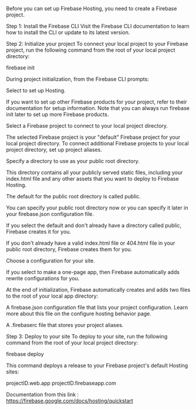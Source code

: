 Before you can set up Firebase Hosting, you need to create a Firebase project.

Step 1: Install the Firebase CLI
Visit the Firebase CLI documentation to learn how to install the CLI or update to its latest version.

Step 2: Initialize your project
To connect your local project to your Firebase project, run the following command from the root of your local project directory:

firebase init

During project initialization, from the Firebase CLI prompts:

Select to set up Hosting.

If you want to set up other Firebase products for your project, refer to their documentation for setup information. Note that you can always run firebase init later to set up more Firebase products.

Select a Firebase project to connect to your local project directory.

The selected Firebase project is your "default" Firebase project for your local project directory. To connect additional Firebase projects to your local project directory, set up project aliases.

Specify a directory to use as your public root directory.

This directory contains all your publicly served static files, including your index.html file and any other assets that you want to deploy to Firebase Hosting.

The default for the public root directory is called public.

You can specify your public root directory now or you can specify it later in your firebase.json configuration file.

If you select the default and don't already have a directory called public, Firebase creates it for you.

If you don't already have a valid index.html file or 404.html file in your public root directory, Firebase creates them for you.

Choose a configuration for your site.

If you select to make a one-page app, then Firebase automatically adds rewrite configurations for you.

At the end of initialization, Firebase automatically creates and adds two files to the root of your local app directory:

A firebase.json configuration file that lists your project configuration. Learn more about this file on the configure hosting behavior page.

A .firebaserc file that stores your project aliases.

Step 3: Deploy to your site
To deploy to your site, run the following command from the root of your local project directory:

firebase deploy

This command deploys a release to your Firebase project's default Hosting sites:

projectID.web.app
projectID.firebaseapp.com



Documentation from this link : https://firebase.google.com/docs/hosting/quickstart